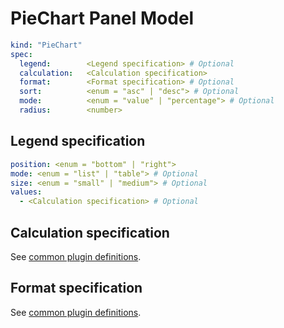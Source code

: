 # PieChart Panel Model

```yaml
kind: "PieChart"
spec:
  legend:        <Legend specification> # Optional
  calculation:   <Calculation specification>
  format:        <Format specification> # Optional
  sort:          <enum = "asc" | "desc"> # Optional
  mode:          <enum = "value" | "percentage"> # Optional
  radius:        <number>
```

## Legend specification

```yaml
position: <enum = "bottom" | "right">
mode: <enum = "list" | "table"> # Optional
size: <enum = "small" | "medium"> # Optional
values:
  - <Calculation specification> # Optional
```

## Calculation specification

See [common plugin definitions](https://perses.dev/perses/docs/plugins/common/#calculation-specification).

## Format specification

See [common plugin definitions](https://perses.dev/perses/docs/plugins/common/#format-specification).
